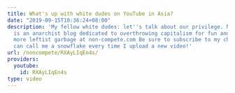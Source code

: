```yaml
---
title: What's up with white dudes on YouTube in Asia?
date: "2019-09-15T10:36:24+08:00"
description: 'My fellow white dudes: let''s talk about our privilege. Non-Compete
  is an anarchist blog dedicated to overthrowing capitalism for fun and profit. Find
  more leftist garbage at non-compete.com Be sure to subscribe to my channel so you
  can call me a snowflake every time I upload a new video!'
url: /noncompete/RXAyLIqEn4s/
providers:
  youtube:
    id: RXAyLIqEn4s
type: video
---
```

